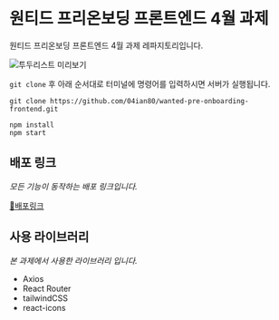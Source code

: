 # 원티드 프리온보딩 프론트엔드 4월 과제

원티드 프리온보딩 프론트엔드 4월 과제 레파지토리입니다.

![투두리스트 미리보기](https://user-images.githubusercontent.com/97023321/233080043-55d92aad-edd3-4f6b-931d-22c200f49c7a.png)

`git clone` 후 아래 순서대로 터미널에 명령어를 입력하시면 서버가 실행됩니다.

```
git clone https://github.com/04ian80/wanted-pre-onboarding-frontend.git
```
```
npm install
npm start
```


## 배포 링크
_모든 기능이 동작하는 배포 링크입니다._

[🔗배포링크](https://mellow-torrone-d5ea8d.netlify.app/)

## 사용 라이브러리
_본 과제에서 사용한 라이브러리 입니다._
- Axios
- React Router
- tailwindCSS
- react-icons
